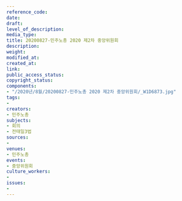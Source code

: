 ```yaml
---
reference_code: 
date: 
draft: 
level_of_description: 
media_type: 
title: 20200827-민주노총 2020 제2차 중앙위원회
description: 
weight: 
modified_at: 
created_at: 
link: 
public_access_status: 
copyright_status: 
components:
- "/2020년/8월/20200827-민주노총 2020 제2차 중앙위원회/_W1D6873.jpg"
tags:
- 
creators:
- 민주노총
subjects:
- 회의
- 전태일3법
sources:
- 
venues:
- 민주노총
events:
- 중앙위원회
culture_workers:
- 
issues:
- 
---
```

